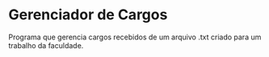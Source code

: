 # Gerenciador de Cargos
 Programa que gerencia cargos recebidos de um arquivo .txt criado para um trabalho da faculdade.
